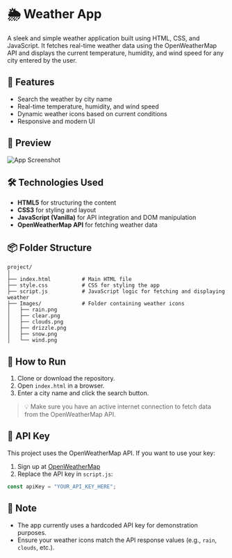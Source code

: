 # 🌦️ Weather App

A sleek and simple weather application built using HTML, CSS, and JavaScript. It fetches real-time weather data using the OpenWeatherMap API and displays the current temperature, humidity, and wind speed for any city entered by the user.

## 🚀 Features

- Search the weather by city name
- Real-time temperature, humidity, and wind speed
- Dynamic weather icons based on current conditions
- Responsive and modern UI

## 📸 Preview

![App Screenshot](./Images/screenshot_2.png)

## 🛠️ Technologies Used

- **HTML5** for structuring the content
- **CSS3** for styling and layout
- **JavaScript (Vanilla)** for API integration and DOM manipulation
- **OpenWeatherMap API** for fetching weather data

## 📦 Folder Structure

```
project/
│
├── index.html          # Main HTML file
├── style.css           # CSS for styling the app
├── script.js           # JavaScript logic for fetching and displaying weather
├── Images/             # Folder containing weather icons
│   ├── rain.png
│   ├── clear.png
│   ├── clouds.png
│   ├── drizzle.png
│   ├── snow.png
│   └── wind.png
```

## 🔧 How to Run

1. Clone or download the repository.
2. Open `index.html` in a browser.
3. Enter a city name and click the search button.

> 💡 Make sure you have an active internet connection to fetch data from the OpenWeatherMap API.

## 🔑 API Key

This project uses the OpenWeatherMap API. If you want to use your key:

1. Sign up at [OpenWeatherMap](https://openweathermap.org/api)
2. Replace the API key in `script.js`:

```javascript
const apiKey = "YOUR_API_KEY_HERE";
```

## 📌 Note

- The app currently uses a hardcoded API key for demonstration purposes.
- Ensure your weather icons match the API response values (e.g., `rain`, `clouds`, etc.).


